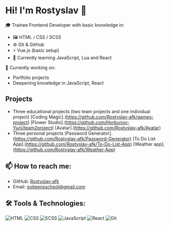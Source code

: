 # Hi! I'm Rostyslav 👋

🎓 Trainee Frontend Developer with basic knowledge in:
- 🖼️ HTML / CSS / SCSS
- ⚙️ Git & GitHub
- ⚡ Vue.js (basic setup)
- 📘 Currently learning JavaScript, Lua and React

🔭 Currently working on:
- Portfolio projects
- Deepening knowledge in JavaScript, React

## Projects
- Three educational projects (two team projects and one individual project)
  [Coding Magic].(https://github.com/Rostyslav-afk/games-project)
  [Flower Studio].(https://github.com/Horbunov-Yurii/team2project)
  [Avatar].(https://github.com/Rostyslav-afk/Avatar)
- Three personal projects
  [Password Generator].(https://github.com/Rostyslav-afk/Password-Generator)
  [To Do List App].(https://github.com/Rostyslav-afk/To-Do-List-App)
  [Weather app].(https://github.com/Rostyslav-afk/Weather-App)

## 📫 How to reach me:
- GitHub: [Rostyslav-afk](https://github.com/Rostyslav-afk)
- Email: goiteensschool@gmail.com

## 🛠 Tools & Technologies:
![HTML](https://img.shields.io/badge/-HTML5-orange?logo=html5&logoColor=white)
![CSS](https://img.shields.io/badge/-CSS3-blue?logo=css3&logoColor=white)
![SCSS](https://img.shields.io/badge/-SCSS-purple?logo=sass&logoColor=white)
![JavaScript](https://img.shields.io/badge/-JavaScript-yellow?logo=javascript&logoColor=white)
![React](https://img.shields.io/badge/-React-61dafb?logo=react&logoColor=white)
![Git](https://img.shields.io/badge/-Git-F05032?logo=git&logoColor=white)
